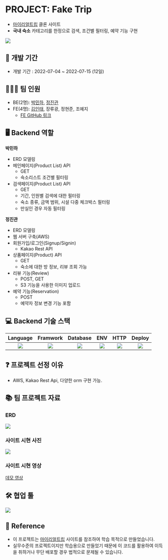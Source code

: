 # PROJECT: Fake Trip
- [마이리얼트립](https://www.myrealtrip.com/) 클론 사이트
- **국내 숙소** 카테고리를 한정으로 검색, 조건별 필터링, 예약 기능 구현
<img src="https://velog.velcdn.com/images/miracle-21/post/71493c6e-5b0b-44ee-8b9a-aebbdec89d26/image.png">

## 📆 개발 기간
- 개발 기간 : 2022-07-04 ~ 2022-07-15 (12일)

## 🧑🏻‍💻 팀 인원
- BE(2명): [박민하](https://github.com/miracle-21), [정진관](https://github.com/dingwan0331)
- FE(4명): [김인태](https://github.com/dlsxody1), 장류광, 정현준, 조예지
  - [FE GitHub 링크](https://github.com/wecode-bootcamp-korea/34-2nd-Fake-Trip-frontend)

## 🖥 Backend 역할

**박민하**
- ERD 모델링
- 메인페이지(Product List) API
  - GET
  - 숙소리스트 조건별 필터링
- 검색페이지(Product List) API
  - GET
  - 기간, 인원별 검색에 대한 필터링
  - 숙소 종류, 금액 범위, 시설 다중 체크박스 필터링
  - 만실인 경우 자동 필터링

**정진관**
- ERD 모델링
- 웹 서버 구축(AWS)
- 회원가입/로그인(Signup/Signin)
  - Kakao Rest API
- 상품페이지(Product) API
  - GET
  - 숙소에 대한 방 정보, 리뷰 조회 가능
- 리뷰 기능(Review)
  - POST, GET
  - S3 기능을 사용한 이미지 업로드
- 예약 기능(Reservation)
  - POST
  - 예약자 정보 변경 기능 포함

## 💻 Backend 기술 스택

|                                                Language                                                |                                                Framwork                                                |                                               Database                                               |                                                     ENV                                                      |                                                   HTTP                                                   |                                                  Deploy                                                 |
| :----------------------------------------------------------------------------------------------------: | :----------------------------------------------------------------------------------------------------: | :--------------------------------------------------------------------------------------------------: | :----------------------------------------------------------------------------------------------------------: | :------------------------------------------------------------------------------------------------------: |:------------------------------------------------------------------------------------------------------: |
| <img src="https://img.shields.io/badge/python-3776AB?style=for-the-badge&logo=python&logoColor=white"> | <img src="https://img.shields.io/badge/django-092E20?style=for-the-badge&logo=django&logoColor=white"> | <img src="https://img.shields.io/badge/mysql-4479A1?style=for-the-badge&logo=mysql&logoColor=black"> | <img src="https://img.shields.io/badge/miniconda3-44A833?style=for-the-badge&logo=anaconda&logoColor=white"> | <img src="https://img.shields.io/badge/postman-FF6C37?style=for-the-badge&logo=postman&logoColor=white"> | <img src="https://img.shields.io/badge/aws-232F3E?style=for-the-badge&logo=Amazon AWS&logoColor=white"> 


## ❓ 프로젝트 선정 이유
- AWS, Kakao Rest Api, 다양한 orm 구현 가능.

## 📚 팀 프로젝트 자료

### ERD
![](https://velog.velcdn.com/images/miracle-21/post/79930301-e01b-433b-90c5-a8ffa096cb55/image.png)

### 사이트 시현 사진
![](https://velog.velcdn.com/images/miracle-21/post/cc383f7c-c4ec-4696-9acf-f5d1c42f33ae/image.gif)

### 사이트 시현 영상
[데모 영상](https://ifh.cc/v/oppC60.mp4)

## 🛠 협업 툴
![](https://velog.velcdn.com/images/miracle-21/post/0e0445ab-4831-4592-9db0-6c1eeae03c08/image.png)

## 🔖 Reference
- 이 프로젝트는 [마이리얼트립](https://www.myrealtrip.com/) 사이트를 참조하여 학습 목적으로 만들었습니다.
- 실무수준의 프로젝트이지만 학습용으로 만들었기 때문에 이 코드를 활용하여 이득을 취하거나 무단 배포할 경우 법적으로 문제될 수 있습니다.

